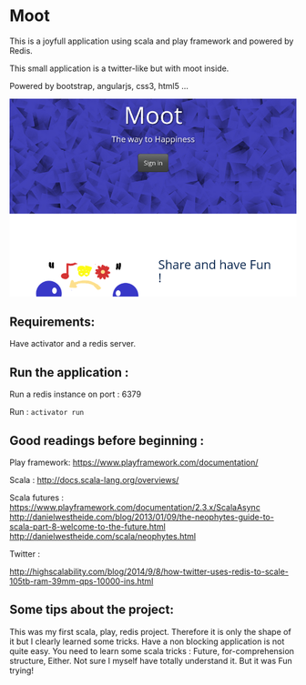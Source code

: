 Moot
====

This is a joyfull application using scala and play framework and powered by Redis.

This small application is a twitter-like but with moot inside.

Powered by bootstrap, angularjs, css3, html5 ...


<p align="center">
  <img src="https://github.com/ojbruce/Moot/blob/master/public/images/moot_firstpage.png?raw=true"/>
</p>


Requirements:
------------
Have activator and a redis server.


Run the application :
---------------------
Run a redis instance on port : 6379

Run : `` activator run ``



Good readings before beginning :
--------------------------------

Play framework:
https://www.playframework.com/documentation/

Scala :
http://docs.scala-lang.org/overviews/

Scala futures :
https://www.playframework.com/documentation/2.3.x/ScalaAsync
http://danielwestheide.com/blog/2013/01/09/the-neophytes-guide-to-scala-part-8-welcome-to-the-future.html
http://danielwestheide.com/scala/neophytes.html

Twitter :

http://highscalability.com/blog/2014/9/8/how-twitter-uses-redis-to-scale-105tb-ram-39mm-qps-10000-ins.html


Some tips about the project:
----------------------------

This was my first scala, play, redis project.
Therefore it is only the shape of it but I clearly learned some tricks.
Have a non blocking application is not quite easy. You need to learn some scala tricks : Future, for-comprehension structure, Either.
Not sure I myself have totally understand it.
But it was Fun trying!
